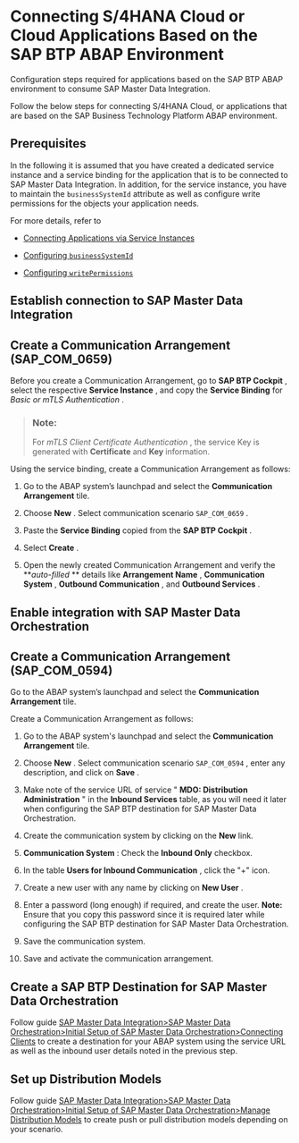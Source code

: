<!-- loio5528c6dc25ef45ec9b9f7fcb0f3b986c -->

# Connecting S/4HANA Cloud or Cloud Applications Based on the SAP BTP ABAP Environment

Configuration steps required for applications based on the SAP BTP ABAP environment to consume SAP Master Data Integration.

Follow the below steps for connecting S/4HANA Cloud, or applications that are based on the SAP Business Technology Platform ABAP environment.



<a name="loio5528c6dc25ef45ec9b9f7fcb0f3b986c__prerequisites"/>

## Prerequisites

In the following it is assumed that you have created a dedicated service instance and a service binding for the application that is to be connected to SAP Master Data Integration. In addition, for the service instance, you have to maintain the `businessSystemId` attribute as well as configure write permissions for the objects your application needs.

For more details, refer to

-   [Connecting Applications via Service Instances](connecting-applications-via-service-instances-e01bb46.md) 

-   [Configuring `businessSystemId` ](configuring-businesssystemids-for-client-applications-b99332f.md) 

-   [Configuring `writePermissions` ](configuring-writepermissions-8fe4492.md) 




<a name="loio5528c6dc25ef45ec9b9f7fcb0f3b986c__establish-connection-to-sap-master-data-integration"/>

## Establish connection to SAP Master Data Integration



<a name="loio5528c6dc25ef45ec9b9f7fcb0f3b986c__create-a-communication-arrangement-sap-com-0659"/>

## Create a Communication Arrangement \(SAP\_COM\_0659\)

Before you create a Communication Arrangement, go to **SAP BTP Cockpit** , select the respective **Service Instance** , and copy the **Service Binding** for *Basic or mTLS Authentication* .

> ### Note:  
> For *mTLS Client Certificate Authentication* , the service Key is generated with **Certificate** and **Key** information.

Using the service binding, create a Communication Arrangement as follows:

1.  Go to the ABAP system’s launchpad and select the **Communication Arrangement** tile.

2.  Choose **New** . Select communication scenario `SAP_COM_0659` .

3.  Paste the **Service Binding** copied from the **SAP BTP Cockpit** .

4.  Select **Create** .

5.  Open the newly created Communication Arrangement and verify the ***auto-filled* ** details like **Arrangement Name** , **Communication System** , **Outbound Communication** , and **Outbound Services** .




<a name="loio5528c6dc25ef45ec9b9f7fcb0f3b986c__enable-integration-with-sap-master-data-orchestration"/>

## Enable integration with SAP Master Data Orchestration



<a name="loio5528c6dc25ef45ec9b9f7fcb0f3b986c__create-a-communication-arrangement-sap-com-0594"/>

## Create a Communication Arrangement \(SAP\_COM\_0594\)

Go to the ABAP system’s launchpad and select the **Communication Arrangement** tile.

Create a Communication Arrangement as follows:

1.  Go to the ABAP system's launchpad and select the **Communication Arrangement** tile.

2.  Choose **New** . Select communication scenario `SAP_COM_0594` , enter any description, and click on **Save** .

3.  Make note of the service URL of service " **MDO: Distribution Administration** " in the **Inbound Services** table, as you will need it later when configuring the SAP BTP destination for SAP Master Data Orchestration.

4.  Create the communication system by clicking on the **New** link.

5.  **Communication System** : Check the **Inbound Only** checkbox.

6.  In the table **Users for Inbound Communication** , click the "+" icon.

7.  Create a new user with any name by clicking on **New User** .

8.  Enter a password \(long enough\) if required, and create the user. **Note:** Ensure that you copy this password since it is required later while configuring the SAP BTP destination for SAP Master Data Orchestration.

9.  Save the communication system.

10. Save and activate the communication arrangement.




<a name="loio5528c6dc25ef45ec9b9f7fcb0f3b986c__create-a-sap-btp-destination-for-sap-master-data-orchestration"/>

## Create a SAP BTP Destination for SAP Master Data Orchestration

Follow guide [SAP Master Data Integration\>SAP Master Data Orchestration\>Initial Setup of SAP Master Data Orchestration\>Connecting Clients](https://help.sap.com/docs/SAP_MASTER_DATA_INTEGRATION/8ce78b673ef04cc1bcfeb01c93ef7885/6b7029a67db0438084485b3b26579b4f.html) to create a destination for your ABAP system using the service URL as well as the inbound user details noted in the previous step.



<a name="loio5528c6dc25ef45ec9b9f7fcb0f3b986c__set-up-distribution-models"/>

## Set up Distribution Models

Follow guide [SAP Master Data Integration\>SAP Master Data Orchestration\>Initial Setup of SAP Master Data Orchestration\>Manage Distribution Models](https://help.sap.com/docs/SAP_MASTER_DATA_INTEGRATION/8ce78b673ef04cc1bcfeb01c93ef7885/f63ec1de09ea4211a8dab5884447c25c.html) to create push or pull distribution models depending on your scenario.

